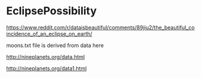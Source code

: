 # EclipsePossibility

https://www.reddit.com/r/dataisbeautiful/comments/89jiu2/the_beautiful_coincidence_of_an_eclipse_on_earth/


moons.txt file is derived from data here

http://nineplanets.org/data.html

http://nineplanets.org/data1.html
